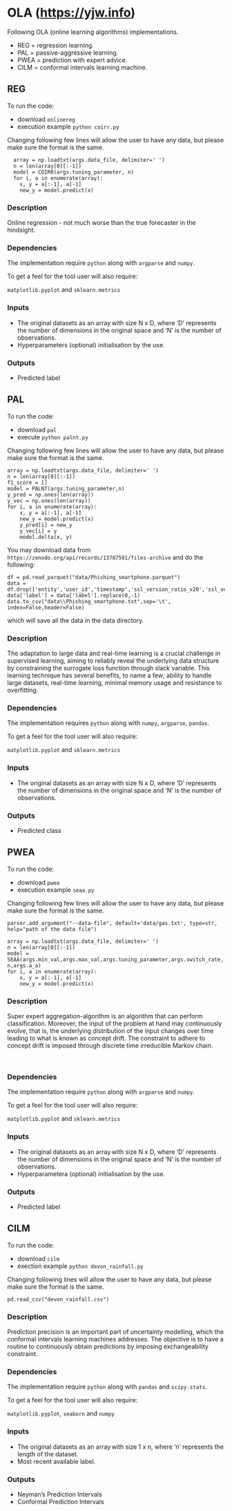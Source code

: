 # OLA (https://yjw.info)
Following OLA (online learning algorithms) implementations.
- REG = regression learning.
- PAL = passive-aggressive learning.
- PWEA = prediction with expert advice.
- CILM = conformal intervals learning machine.

## REG

To run the code:
- download `onlinereg`
- execution example `python coirr.py`

Changing following few lines will allow the user to have any data, but please make sure the format is the same.


      array = np.loadtxt(args.data_file, delimiter=' ')
      n = len(array[0][:-1])
      model = COIRR(args.tuning_parameter, n)
      for i, a in enumerate(array):
        x, y = a[:-1], a[-1]
        new_y = model.predict(x)


### Description  

Online regression - not much worse than the true forecaster in the hindsight.
  
### Dependencies

The implementation require `python` along with `argparse` and `numpy`.  
 

To get a feel for the tool user will also require: 

`matplotlib.pyplot` and `sklearn.metrics` 

### Inputs

- The original datasets as an array with size N x D, where ‘D’ represents the number of dimensions in the original space and ‘N’ is the number of observations.   
- Hyperparameters (optional) initialisation by the use.  
 
 
### Outputs    

- Predicted label 

  
## PAL

To run the code:
- download `pal` 
- execute `python palnt.py`

Changing following few lines will allow the user to have any data, but please make sure the format is the same.

    array = np.loadtxt(args.data_file, delimiter=' ')
    n = len(array[0][:-1])
    f1_score = []
    model = PALNT(args.tuning_parameter,n)
    y_pred = np.ones(len(array))
    y_vec = np.ones(len(array))
    for i, a in enumerate(array):
        x, y = a[:-1], a[-1]
        new_y = model.predict(x)
        y_pred[i] = new_y
        y_vec[i] = y
        model.delta(x, y)

You may download data from `https://zenodo.org/api/records/13787591/files-archive` and do the following:

    df = pd.read_parquet("data/Phishing_smartphone.parquet")
    data = df.drop(['entity','user_id','timestamp','ssl_version_ratio_v20','ssl_version_ratio_v30'],axis=1)
    data['label'] = data['label'].replace(0,-1)
    data.to_csv("data\\Phishing_smartphone.txt",sep='\t', index=False,header=False)

which will save all the data in the data directory.

### Description  

The adaptation to large data and real-time learning is a crucial challenge in supervised learning, aiming to reliably reveal the underlying data structure by constraining the surrogate loss function through slack variable. This learning technique has several benefits, to name a few; ability to handle large datasets, real-time learning, minimal memory usage and resistance to overfitting.  


### Dependencies
 
The implementation requires `python` along with `numpy`, `argparse`, `pandas`.  

To get a feel for the tool user will also require: 
 
`matplotlib.pyplot` and `sklearn.metrics` 

### Inputs    

- The original datasets as an array with size N x D, where ‘D’ represents the number of dimensions in the original space and ‘N’ is the number of observations.     

### Outputs    

- Predicted class 

    
## PWEA

To run the code:
- download `pwea`
- execution example `seaa.py`

Changing following few lines will allow the user to have any data, but please make sure the format is the same.

    parser.add_argument("--data-file", default='data/gas.txt', type=str, help="path of the data file")

    array = np.loadtxt(args.data_file, delimiter=' ')
    n = len(array[0][:-1])
    model = SEAA(args.min_val,args.max_val,args.tuning_parameter,args.switch_rate, n,args.a_a)
    for i, a in enumerate(array):
        x, y = a[:-1], a[-1]
        new_y = model.predict(x)

### Description  

Super expert aggregation-algorithm is an algorithm that can perform classification. Moreover, the input of the problem at hand may continuously evolve, that is, the underlying distribution of the input changes over time leading to what is known as concept drift. The constraint to adhere to concept drift is imposed through discrete time irreducible Markov chain. 

  
### Dependencies

The implementation require `python` along with `argparse` and `numpy`.  
 

To get a feel for the tool user will also require: 

`matplotlib.pyplot` and `sklearn.metrics` 

### Inputs

- The original datasets as an array with size N x D, where ‘D’ represents the number of dimensions in the original space and ‘N’ is the number of observations.   
- Hyperparametera (optional) initialisation by the use.
  
### Outputs    

- Predicted label 

## CILM

To run the code:
- download `cilm`
- exection example `python devon_rainfall.py`

Changing following lines will allow the user to have any data, but please make sure the format is the same.

    pd.read_csv("devon_rainfall.csv")

### Description  

Prediction precision is an important part of uncertainty modelling, which the conformal intervals learning machines addresses. The objective is to have a routine to continuously obtain predictions by imposing exchangeability constraint.  

 ### Dependencies

The implementation require `python` along with `pandas` and `scipy.stats`.   

To get a feel for the tool user will also require: 

`matplotlib.pyplot`, `seaborn` and `numpy`  

### Inputs

- The original datasets as an array with size 1 x n, where ‘n’ represents the length of the dataset.
- Most recent available label.  


### Outputs    

- Neyman’s Prediction Intervals 
- Conformal Prediction Intervals 
